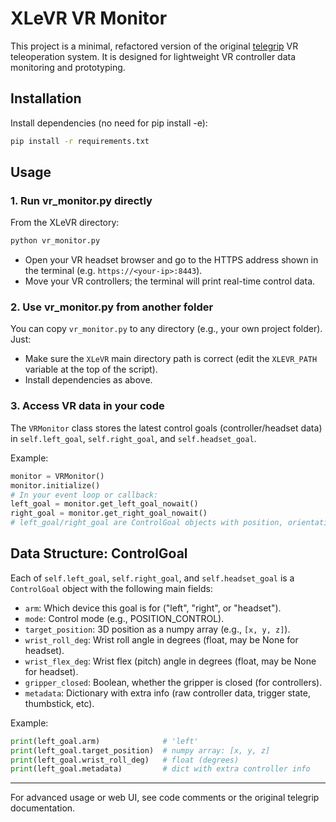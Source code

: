 # XLeVR VR Monitor

This project is a minimal, refactored version of the original [telegrip](https://github.com/DipFlip/telegrip) VR teleoperation system. It is designed for lightweight VR controller data monitoring and prototyping.

## Installation

Install dependencies (no need for pip install -e):

```bash
pip install -r requirements.txt
```

## Usage

### 1. Run vr_monitor.py directly

From the XLeVR directory:
```bash
python vr_monitor.py
```
- Open your VR headset browser and go to the HTTPS address shown in the terminal (e.g. `https://<your-ip>:8443`).
- Move your VR controllers; the terminal will print real-time control data.

### 2. Use vr_monitor.py from another folder

You can copy `vr_monitor.py` to any directory (e.g., your own project folder). Just:
- Make sure the `XLeVR` main directory path is correct (edit the `XLEVR_PATH` variable at the top of the script).
- Install dependencies as above.

### 3. Access VR data in your code

The `VRMonitor` class stores the latest control goals (controller/headset data) in `self.left_goal`, `self.right_goal`, and `self.headset_goal`.

Example:
```python
monitor = VRMonitor()
monitor.initialize()
# In your event loop or callback:
left_goal = monitor.get_left_goal_nowait()
right_goal = monitor.get_right_goal_nowait()
# left_goal/right_goal are ControlGoal objects with position, orientation, etc.
```

## Data Structure: ControlGoal

Each of `self.left_goal`, `self.right_goal`, and `self.headset_goal` is a `ControlGoal` object with the following main fields:

- `arm`: Which device this goal is for ("left", "right", or "headset").
- `mode`: Control mode (e.g., POSITION_CONTROL).
- `target_position`: 3D position as a numpy array (e.g., `[x, y, z]`).
- `wrist_roll_deg`: Wrist roll angle in degrees (float, may be None for headset).
- `wrist_flex_deg`: Wrist flex (pitch) angle in degrees (float, may be None for headset).
- `gripper_closed`: Boolean, whether the gripper is closed (for controllers).
- `metadata`: Dictionary with extra info (raw controller data, trigger state, thumbstick, etc).

Example:
```python
print(left_goal.arm)              # 'left'
print(left_goal.target_position)  # numpy array: [x, y, z]
print(left_goal.wrist_roll_deg)   # float (degrees)
print(left_goal.metadata)         # dict with extra controller info
```

---

For advanced usage or web UI, see code comments or the original telegrip documentation.
